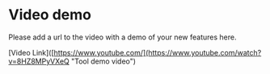 # Video demo
Please add a url to the video with a demo of your new features here.

[Video Link]([https://www.youtube.com/](https://www.youtube.com/watch?v=8HZ8MPyVXeQ "Tool demo video")
